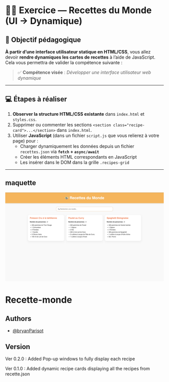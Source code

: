 # 🧑‍🍳 Exercice — Recettes du Monde (UI → Dynamique)

## 🎯 Objectif pédagogique

**À partir d’une interface utilisateur statique en HTML/CSS**, vous allez devoir **rendre dynamiques les cartes de recettes** à l’aide de JavaScript.  
Cela vous permettra de valider la compétence suivante :

> ✅ **Compétence visée** : _Développer une interface utilisateur web dynamique_

---

## 💻 Étapes à réaliser

1. **Observer la structure HTML/CSS existante** dans `index.html` et `styles.css`.
2. Supprimer ou commenter les sections `<section class="recipe-card">...</section>` dans `index.html`.
3. Utiliser **JavaScript** (dans un fichier `script.js` que vous relierez à votre page) pour :
   - Charger dynamiquement les données depuis un fichier `recettes.json` via **`fetch` + `async/await`**
   - Créer les éléments HTML correspondants en JavaScript
   - Les insérer dans le DOM dans la grille `.recipes-grid`

---

## maquette

![App Screenshot](assets/images/capture_ecran.png)

# Recette-monde

## Authors

- [@bryanParisot](https://github.com/BryanParisot)

## Version

Ver 0.2.0 : Added Pop-up windows to fully display each recipe

Ver 0.1.0 : Added dynamic recipe cards displaying all the recipes from recette.json